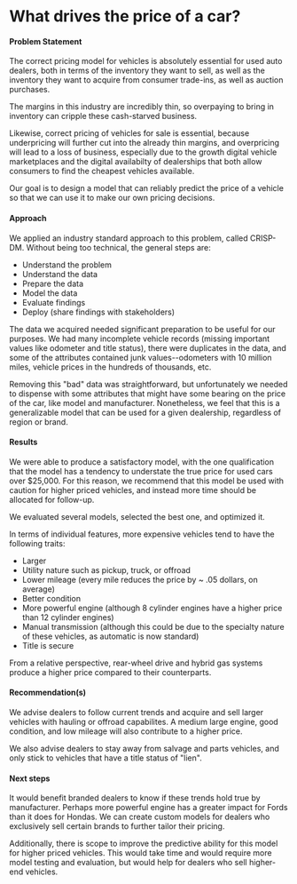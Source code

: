 # What drives the price of a car?

#### Problem Statement

The correct pricing model for vehicles is absolutely essential for used auto dealers, both in terms of the inventory they want to sell, as well as the inventory they want to acquire from consumer trade-ins, as well as auction purchases. 

The margins in this industry are incredibly thin, so overpaying to bring in inventory can cripple these cash-starved business.

Likewise, correct pricing of vehicles for sale is essential, because underpricing will further cut into the already thin margins, and overpricing will lead to a loss of business, especially due to the growth digital vehicle marketplaces and the digital availabilty of dealerships that both allow consumers to find the cheapest vehicles available.

Our goal is to design a model that can reliably predict the price of a vehicle so that we can use it to make our own pricing decisions.

#### Approach

We applied an industry standard approach to this problem, called CRISP-DM. Without being too technical, the general steps are:
 - Understand the problem
 - Understand the data
 - Prepare the data
 - Model the data
 - Evaluate findings
 - Deploy (share findings with stakeholders)
 
The data we acquired needed significant preparation to be useful for our purposes.
We had many incomplete vehicle records (missing important values like odometer and title status), there were duplicates in the data, and some of the attributes contained junk values--odometers with 10 million miles, vehicle prices in the hundreds of thousands, etc.

Removing this "bad" data was straightforward, but unfortunately we needed to dispense with some attributes that might have some bearing on the price of the car, like model and manufacturer. Nonetheless, we feel that this is a generalizable model that can be used for a given dealership, regardless of region or brand. 

#### Results
We were able to produce a satisfactory model, with the one qualification that the model has a tendency to understate the true price for used cars over $25,000. For this reason, we recommend that this model be used with caution for higher priced vehicles, and instead more time should be allocated for follow-up.

We evaluated several models, selected the best one, and optimized it.

In terms of individual features, more expensive vehicles tend to have the following traits:
 - Larger
 - Utility nature such as pickup, truck, or offroad
 - Lower mileage (every mile reduces the price by ~ .05 dollars, on average)
 - Better condition
 - More powerful engine (although 8 cylinder engines have a higher price than 12 cylinder engines)
 - Manual transmission (although this could be due to the specialty nature of these vehicles, as automatic is now standard)
 - Title is secure
 
 From a relative perspective, rear-wheel drive and hybrid gas systems produce a higher price compared to their counterparts.

 #### Recommendation(s)

We advise dealers to follow current trends and acquire and sell larger vehicles with hauling or offroad capabilites. A medium large engine, good condition, and low mileage will also contribute to a higher price.

We also advise dealers to stay away from salvage and parts vehicles, and only stick to vehicles that have a title status of "lien".

#### Next steps
It would benefit branded dealers to know if these trends hold true by manufacturer. Perhaps more powerful engine has a greater impact for Fords than it does for Hondas. We can create custom models for dealers who exclusively sell certain brands to further tailor their pricing.

Additionally, there is scope to improve the predictive ability for this model for higher priced vehicles. This would take time and would require more model testing and evaluation, but would help for dealers who sell higher-end vehicles.